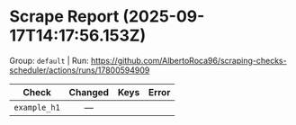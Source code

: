 # Scrape Report (2025-09-17T14:17:56.153Z)

Group: `default`  |  Run: https://github.com/AlbertoRoca96/scraping-checks-scheduler/actions/runs/17800594909

| Check | Changed | Keys | Error |
|---|:---:|:--|:--|
| `example_h1` | — |  |  |
